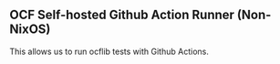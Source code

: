 ## OCF Self-hosted Github Action Runner (Non-NixOS)

This allows us to run ocflib tests with Github Actions.

